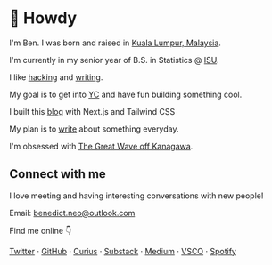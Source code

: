 # 👋 Howdy

I'm Ben. I was born and raised in [Kuala Lumpur, Malaysia](https://en.wikipedia.org/wiki/Kuala_Lumpur).

I'm currently in my senior year of B.S. in Statistics @ [ISU](https://www.iastate.edu/).

I like [hacking](https://github.com/benthecoder/hackathons) and [writing](https://benedictxneo.medium.com/).

My goal is to get into [YC](https://www.ycombinator.com/) and have fun building something cool.

I built this [blog](https://github.com/benthecoder/blog) with Next.js and Tailwind CSS

My plan is to [write](/posts) about something everyday.

I'm obsessed with [The Great Wave off Kanagawa](/wave).

## Connect with me

I love meeting and having interesting conversations with new people!

Email: [benedict.neo@outlook.com](mailto:benedict.neo@outlook.com)

Find me online 👇

[Twitter](https://twitter.com/benthecoder1) · [GitHub](https://github.com/benthecoder) · [Curius](https://curius.app/benedict-neo) · [Substack](https://substack.com/profile/19402046-benedict-neo) · [Medium](https://benedictxneo.medium.com/) · [VSCO](https://vsco.co/benxneo/gallery) · [Spotify](https://open.spotify.com/user/31w6rspp4fe5ihwoimt4of5tcwiu)

